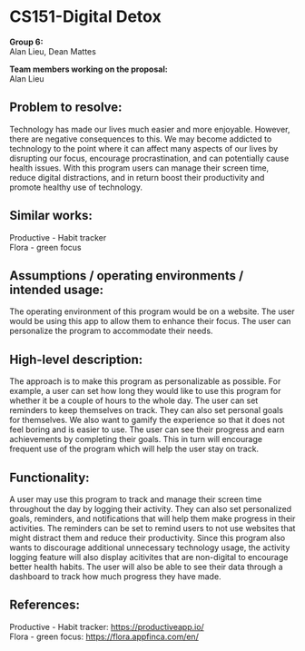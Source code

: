 # CS151-Digital Detox

**Group 6:**
\
Alan Lieu, Dean Mattes

**Team members working on the proposal:** 
\
Alan Lieu

## Problem to resolve: 
Technology has made our lives much easier and more enjoyable. However, there are negative consequences to this. We may become addicted to technology to the point where it can affect many aspects of our lives by disrupting our focus, encourage procrastination, and can potentially cause health issues. With this program users can manage their screen time, reduce digital distractions, and in return boost their productivity and promote healthy use of technology.

## Similar works:
Productive - Habit tracker
\
Flora - green focus 

## Assumptions / operating environments / intended usage:
The operating environment of this program would be on a website. The user would be using this app to allow them to enhance their focus. The user can personalize the program to accommodate their needs. 

## High-level description: 
The approach is to make this program as personalizable as possible. For example, a user can set how long they would like to use this program for whether it be a couple of hours to the whole day. The user can set reminders to keep themselves on track. They can also set personal goals for themselves. We also want to gamify the experience so that it does not feel boring and is easier to use. The user can see their progress and earn achievements by completing their goals. This in turn will encourage frequent use of the program which will help the user stay on track. 

## Functionality:
A user may use this program to track and manage their screen time throughout the day by logging their activity. They can also set personalized goals, reminders, and notifications that will help them make progress in their activities. The reminders can be set to remind users to not use websites that might distract them and reduce their productivity. Since this program also wants to discourage additional unnecessary technology usage, the activity logging feature will also display acitivites that are non-digital to encourage better health habits. The user will also be able to see their data through a dashboard to track how much progress they have made.

## References: 
Productive - Habit tracker: https://productiveapp.io/
\
Flora - green focus: https://flora.appfinca.com/en/
